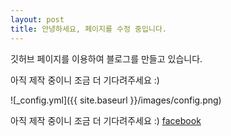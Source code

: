 ```yaml
---
layout: post
title: 안녕하세요, 페이지를 수정 중입니다.
---
```


깃허브 페이지를 이용하여 블로그를 만들고 있습니다. 

아직 제작 중이니 조금 더 기다려주세요 :)

![_config.yml]({{ site.baseurl }}/images/config.png)

아직 제작 중이니 조금 더 기다려주세요 :)
[facebook](https://facebook.com/princox)
